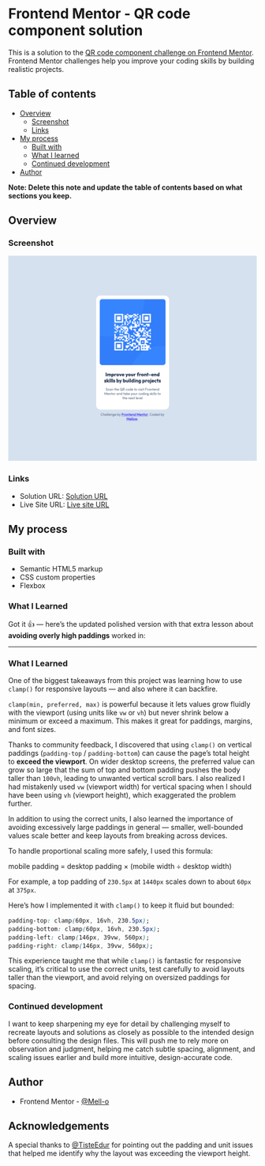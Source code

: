 # Frontend Mentor - QR code component solution

This is a solution to the [QR code component challenge on Frontend Mentor](https://www.frontendmentor.io/challenges/qr-code-component-iux_sIO_H). Frontend Mentor challenges help you improve your coding skills by building realistic projects. 

## Table of contents

- [Overview](#overview)
  - [Screenshot](#screenshot)
  - [Links](#links)
- [My process](#my-process)
  - [Built with](#built-with)
  - [What I learned](#what-i-learned)
  - [Continued development](#continued-development)
- [Author](#author)

**Note: Delete this note and update the table of contents based on what sections you keep.**

## Overview

### Screenshot

![QR code component](./screenshot.png)

### Links

- Solution URL: [Solution URL](https://www.frontendmentor.io/solutions/qr-code-component-HPEipgNyxb)
- Live Site URL: [Live site URL](https://mell-o.github.io/qr-code-component-main/)

## My process

### Built with

- Semantic HTML5 markup
- CSS custom properties
- Flexbox

### What I Learned

Got it 👍 — here’s the updated polished version with that extra lesson about **avoiding overly high paddings** worked in:

---

### What I Learned

One of the biggest takeaways from this project was learning how to use `clamp()` for responsive layouts — and also where it can backfire.

`clamp(min, preferred, max)` is powerful because it lets values grow fluidly with the viewport (using units like `vw` or `vh`) but never shrink below a minimum or exceed a maximum. This makes it great for paddings, margins, and font sizes.

Thanks to community feedback, I discovered that using `clamp()` on vertical paddings (`padding-top` / `padding-bottom`) can cause the page’s total height to **exceed the viewport**. On wider desktop screens, the preferred value can grow so large that the sum of top and bottom padding pushes the body taller than `100vh`, leading to unwanted vertical scroll bars. I also realized I had mistakenly used `vw` (viewport width) for vertical spacing when I should have been using `vh` (viewport height), which exaggerated the problem further.

In addition to using the correct units, I also learned the importance of avoiding excessively large paddings in general — smaller, well-bounded values scale better and keep layouts from breaking across devices.

To handle proportional scaling more safely, I used this formula:


mobile padding = desktop padding × (mobile width ÷ desktop width)

For example, a top padding of `230.5px` at `1440px` scales down to about `60px` at `375px`.

Here’s how I implemented it with `clamp()` to keep it fluid but bounded:

```css
padding-top: clamp(60px, 16vh, 230.5px);
padding-bottom: clamp(60px, 16vh, 230.5px);
padding-left: clamp(146px, 39vw, 560px);
padding-right: clamp(146px, 39vw, 560px);
```

This experience taught me that while `clamp()` is fantastic for responsive scaling, it’s critical to use the correct units, test carefully to avoid layouts taller than the viewport, and avoid relying on oversized paddings for spacing.


### Continued development

I want to keep sharpening my eye for detail by challenging myself to recreate layouts and solutions as closely as possible to the intended design before consulting the design files. This will push me to rely more on observation and judgment, helping me catch subtle spacing, alignment, and scaling issues earlier and build more intuitive, design-accurate code.

## Author

- Frontend Mentor - [@Mell-o](https://www.frontendmentor.io/profile/Mell-o)


## Acknowledgements

A special thanks to [@TisteEdur](https://www.frontendmentor.io/profile/TisteEdur) for pointing out the padding and unit issues that helped me identify why the layout was exceeding the viewport height.  

